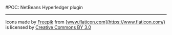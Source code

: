 #POC: NetBeans Hyperledger plugin

---

Icons made by [Freepik](http://www.freepik.com)
from [www.flaticon.com](https://www.flaticon.com/) 
is licensed by [Creative Commons BY 3.0](http://creativecommons.org/licenses/by/3.0/)